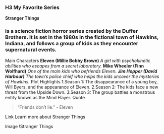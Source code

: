 ### H3 My Favorite Series
**Stranger Things**
### is a science fiction horror series created by the Duffer Brothers. It is set in the 1980s in the fictional town of Hawkins, Indiana, and follows a group of kids as they encounter supernatural events.

Main Characters
**Eleven (Millie Bobby Brown)**
*A girl with psychokinetic abilities who escapes from a secret laboratory.*
**Mike Wheeler (Finn Wolfhard)**
*One of the main kids who befriends Eleven.*
***Jim Hopper (David Harbour)***
*The town’s police chief who helps the kids uncover the mysteries of Hawkins.*
Plot Highlights
1.Season 1: The disappearance of a young boy, Will Byers, and the appearance of Eleven.
2.Season 2: The kids face a new threat from the Upside Down.
3.Season 3: The group battles a monstrous entity known as the Mind Flayer.
Quote
> “Friends don’t lie.” - Eleven

Link
Learn more about Stranger Things

Image
!Stranger Things
